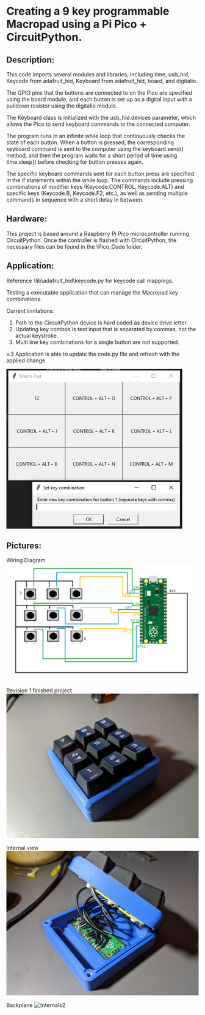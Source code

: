 # Creating a 9 key programmable Macropad using a Pi Pico + CircuitPython. 

## Description: 

This code imports several modules and libraries, including time, usb_hid, Keycode from adafruit_hid, Keyboard from adafruit_hid, board, and digitalio.

The GPIO pins that the buttons are connected to on the Pico are specified using the board module, and each button is set up as a digital input with a pulldown resistor using the digitalio module.

The Keyboard class is initialized with the usb_hid.devices parameter, which allows the Pico to send keyboard commands to the connected computer.

The program runs in an infinite while loop that continuously checks the state of each button. When a button is pressed, the corresponding keyboard command is sent to the computer using the keyboard.send() method, and then the program waits for a short period of time using time.sleep() before checking for button presses again.

The specific keyboard commands sent for each button press are specified in the if statements within the while loop. The commands include pressing combinations of modifier keys (Keycode.CONTROL, Keycode.ALT) and specific keys (Keycode.B, Keycode.F2, etc.), as well as sending multiple commands in sequence with a short delay in between.

## Hardware:

This project is based around a Raspberry Pi Pico microcontroller running CircuitPython.
Once the controller is flashed with CircuitPython, the necessary files can be found in the \Pico_Code folder. 

## Application:

Reference \lib\adafruit_hid\keycode.py for keycode call mappings. 

Testing a executable application that can manage the Macropad key combinations. 

Current limitations:
1. Path to the CircuitPython device is hard coded as device drive letter. 
2. Updating key combos is text input that is separated by commas, not the actual keystroke. 
3. Multi line key combinations for a single button are not supported. 

v.3 Application is able to update the code.py file and refresh with the applied change. 

![Wiring Diagram](/Photos/Macro_Program.jpg)

## Pictures: 

Wiring Diagram
![Wiring Diagram](/Photos/wiring.jpg)

Revision 1 finished project
![Rev1](/Photos/pic1.jpg)

Internal view
![Internals1](/Photos/pic2.jpg)

Backplane 
![Internals2](/Photos/pic3.jpg)

